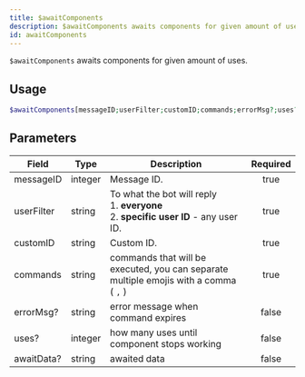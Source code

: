 ```yaml
---
title: $awaitComponents
description: $awaitComponents awaits components for given amount of uses.
id: awaitComponents
---
```


`$awaitComponents` awaits components for given amount of uses.

## Usage

```php
$awaitComponents[messageID;userFilter;customID;commands;errorMsg?;uses?;awaitData?]
```

## Parameters

| Field      | Type    | Description                                                                                     | Required |
|------------|---------|-------------------------------------------------------------------------------------------------|:--------:|
| messageID  | integer | Message ID.                                                                                     |   true   |
| userFilter | string  | To what the bot will reply <br /> 1. **everyone** <br /> 2. **specific user ID** - any user ID. |   true   |
| customID   | string  | Custom ID.                                                                                      |   true   |
| commands   | string  | commands that will be executed, you can separate multiple emojis with a comma ( `,` )           |   true   |
| errorMsg?  | string  | error message when command expires                                                              |  false   |
| uses?      | integer | how many uses until component stops working                                                     |  false   |
| awaitData? | string  | awaited data                                                                                    |  false   |